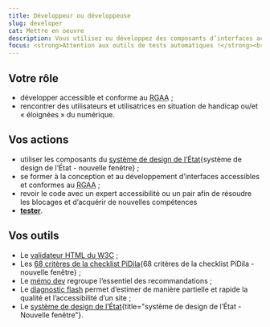 ```yaml
---
title: Développeur ou développeuse
slug: developer
cat: Mettre en oeuvre
description: Vous utilisez ou développez des composants d’interfaces accessibles et conformes au RGAA
focus: <strong>Attention aux outils de tests automatiques !</strong><br> Ils ne couvrent qu’une toute petite partie des tests RGAA et ne peuvent pas détecter les anomalies relevant de la pertinence ou du contexte.
---
```


## Votre rôle

* développer accessible et conforme au <abbr title="Référentiel général d’amélioration de l’accessibilité">RGAA</abbr> ;
* rencontrer des utilisateurs et utilisatrices en situation de handicap ou/et « éloignées » du numérique.

## Vos actions

* utiliser les composants du [système de design de l’État](https://gouvfr.atlassian.net/wiki/spaces/DB/pages/223019574/D+veloppeurs){système de design de l’État - nouvelle fenêtre} ;
* se former à la conception et au développement d’interfaces accessibles et conformes au <abbr title="Référentiel général d’amélioration de l’accessibilité">RGAA</abbr> ;
* revoir le code avec un expert accessibilité ou un pair afin de résoudre les blocages et d’acquérir de nouvelles compétences
* [**tester**](/outils/checklist-dev/). 

## Vos outils

* Le [validateur HTML du W3C](https://validator.w3.org/) ;
* Les [68 critères de la checklist PiDila](https://pidila.gitlab.io/checklist-pidila/?Profil=Int%C3%A9gration&Profil=D%C3%A9veloppement&R%C3%A9f%C3%A9rentiel=RGAA){68 critères de la checklist PiDila - nouvelle fenêtre} ;
* Le [mémo dev](/outils/memo-dev) regroupe l’essentiel des recommandations ;
* Le [diagnostic flash](/outils/diagnostic-flash) permet d’estimer de manière partielle et rapide la qualité et l’accessibilité d’un site ;
* Le [système de design de l’État](https://www.systeme-de-design.gouv.fr/){title="système de design de l’État - Nouvelle fenêtre"}.